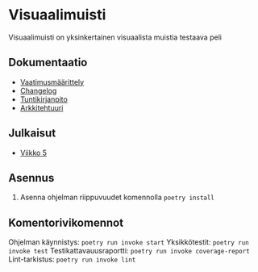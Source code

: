 # Visuaalimuisti

Visuaalimuisti on yksinkertainen visuaalista muistia testaava peli


## Dokumentaatio

- [Vaatimusmäärittely](https://github.com/realtalin/ot-harjoitustyo/blob/master/dokumentaatio/vaatimusmaarittely.md)
- [Changelog](https://github.com/realtalin/ot-harjoitustyo/blob/master/dokumentaatio/changelog.md)
- [Tuntikirjanpito](https://github.com/realtalin/ot-harjoitustyo/blob/master/dokumentaatio/tuntikirjanpito.md)
- [Arkkitehtuuri](https://github.com/realtalin/ot-harjoitustyo/blob/master/dokumentaatio/arkkitehtuuri.md)

## Julkaisut
- [Viikko 5](https://github.com/realtalin/ot-harjoitustyo/releases/tag/viikko5)

## Asennus
1. Asenna ohjelman riippuvuudet komennolla `poetry install`

## Komentorivikomennot
Ohjelman käynnistys: `poetry run invoke start`
Yksikkötestit: `poetry run invoke test`
Testikattavauusraportti: `poetry run invoke coverage-report`
Lint-tarkistus: `poetry run invoke lint`

